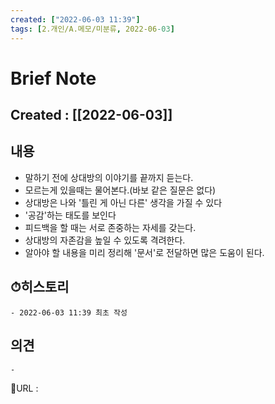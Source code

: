 ```yaml
---
created: ["2022-06-03 11:39"]
tags: [2.개인/A.메모/미분류, 2022-06-03]
---
```


# Brief Note
## Created : [[2022-06-03]]
## 내용
- 말하기 전에 상대방의 이야기를 끝까지 듣는다.
- 모르는게 있을때는 물어본다.(바보 같은 질문은 없다)
- 상대방은 나와 '틀린 게 아닌 다른' 생각을 가질 수 있다
- '공감'하는 태도를 보인다
- 피드백을 할 때는 서로 존중하는 자세를 갖는다.
- 상대방의 자존감을 높일 수 있도록 격려한다.
- 알아야 할 내용을 미리 정리해 '문서'로 전달하면 많은 도움이 된다.

## ⏱히스토리
	- 2022-06-03 11:39 최초 작성

## 의견
	-


📙URL :